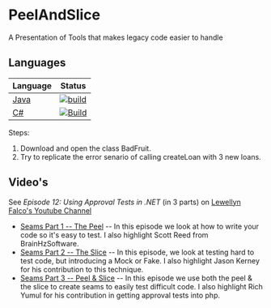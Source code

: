 # PeelAndSlice
A Presentation of Tools that makes legacy code easier to handle

## Languages
| Language | Status |
|----------|--------|
| [Java](https://github.com/jason-kerney/PeelAndSlice.Java) | [![build](https://github.com/jason-kerney/PeelAndSlice.Java/actions/workflows/test.yml/badge.svg)](https://github.com/jason-kerney/PeelAndSlice.Java/actions/workflows/test.yml) |
| [C#](https://github.com/jason-kerney/PeelAndSlice.Net) | [![Build](https://github.com/jason-kerney/PeelAndSlice.Net/actions/workflows/build.yml/badge.svg)](https://github.com/jason-kerney/PeelAndSlice.Net/actions/workflows/build.yml) |

Steps:
1. Download and open the class BadFruit.
1. Try to replicate the error senario of calling createLoan with 3 new loans.

## Video's
See _Episode 12: Using Approval Tests in .NET_ (in 3 parts) on
[Lewellyn Falco's Youtube Channel](https://www.youtube.com/user/isidoreus)
* [Seams Part 1 -- The Peel](https://www.youtube.com/watch?v=p0tILwRZH5Q) -- In this episode we look at how to write your code so it's easy to test.
  I also highlight Scott Reed from BrainHzSoftware.
* [Seams Part 2 -- The Slice](https://www.youtube.com/watch?v=PY5msaYNPrI) -- In this episode, we look at testing hard to test code, but introducing a Mock or Fake.
  I also highlight Jason Kerney for his contribution to this technique.
* [Seams Part 3 -- Peel & Slice](https://www.youtube.com/watch?v=sXqRWXWiXYo) -- In this episode we use both the peel & the slice to create seams to easily test difficult code.
  I also highlight Rich Yumul for his contribution in getting approval tests into php.

